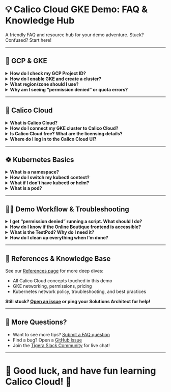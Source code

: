 # 💡 Calico Cloud GKE Demo: FAQ & Knowledge Hub

A friendly FAQ and resource hub for your demo adventure. Stuck? Confused? Start here!

---

## 🏢 GCP & GKE

<details>
<summary><b>How do I check my GCP Project ID?</b></summary>

> Your GCP Project ID is the unique identifier for your Google Cloud resources. It usually looks like <code>my-project-1234</code>.
> [How to find your Project ID (GCP Docs)](https://cloud.google.com/resource-manager/docs/creating-managing-projects#identifying_projects)

</details>

<details>
<summary><b>How do I enable GKE and create a cluster?</b></summary>

> You must enable the Kubernetes Engine API and have project permissions. You can create clusters via Cloud Console or Cloud Shell.
> [GKE Quickstart](https://cloud.google.com/kubernetes-engine/docs/quickstart)

</details>

<details>
<summary><b>What region/zone should I use?</b></summary>

> Use the region closest to you or your end users. See [GCP regions list](https://cloud.google.com/compute/docs/regions-zones) for details.

</details>

<details>
<summary><b>Why am I seeing “permission denied” or quota errors?</b></summary>

> You may need additional permissions, a billing account, or higher quotas. Try [checking IAM roles](https://cloud.google.com/iam/docs/understanding-roles) and your [resource quotas](https://cloud.google.com/compute/quotas).

</details>

---

## 🦈 Calico Cloud

<details>
<summary><b>What is Calico Cloud?</b></summary>

> Calico Cloud delivers cloud-native networking and security for Kubernetes and beyond. It’s built on open source Calico, but adds security, compliance, and visibility features.
> [What is Calico Cloud? (Official Docs)](https://docs.tigera.io/calico-cloud)

</details>

<details>
<summary><b>How do I connect my GKE cluster to Calico Cloud?</b></summary>

> After creating your cluster, follow the connect wizard in the Calico Cloud UI, or run the provided install command.
> [Connecting GKE to Calico Cloud](https://docs.tigera.io/calico-cloud/get-started/gke)

</details>

<details>
<summary><b>Is Calico Cloud free? What are the licensing details?</b></summary>

> Calico Cloud has a Free Tier for new signups, with full-featured trials.
> [Calico Cloud Pricing](https://www.calicocloud.io/pricing)

</details>

<details>
<summary><b>Where do I log in to the Calico Cloud UI?</b></summary>

> [Calico Cloud Login Portal](https://portal.calicocloud.io/)

</details>

---

## ☸️ Kubernetes Basics

<details>
<summary><b>What is a namespace?</b></summary>

> Namespaces are like folders for your Kubernetes resources. They help organize, isolate, and secure workloads.
> [Namespaces Explained](https://kubernetes.io/docs/concepts/overview/working-with-objects/namespaces/)

</details>

<details>
<summary><b>How do I switch my kubectl context?</b></summary>

> See your current context with <code>kubectl config current-context</code>, or change with <code>kubectl config use-context CONTEXT\_NAME</code>.
> [kubectl Cheat Sheet](https://kubernetes.io/docs/reference/kubectl/cheatsheet/)

</details>

<details>
<summary><b>What if I don’t have kubectl or helm?</b></summary>

> Follow the install guides for [kubectl](https://kubernetes.io/docs/tasks/tools/install-kubectl/) and [helm](https://helm.sh/docs/intro/install/). You may also use Google Cloud Shell, which has both pre-installed.

</details>

<details>
<summary><b>What is a pod?</b></summary>

> A pod is the smallest unit in Kubernetes—usually a single app container. Learn more about [Kubernetes pods](https://kubernetes.io/docs/concepts/workloads/pods/).

</details>

---

## 🧑‍💻 Demo Workflow & Troubleshooting

<details>
<summary><b>I get “permission denied” running a script. What should I do?</b></summary>

> Make sure the script is executable: <code>chmod +x scripts/my-script.sh</code>. Then re-run it.

</details>

<details>
<summary><b>How do I know if the Online Boutique frontend is accessible?</b></summary>

> Run <code>kubectl get svc frontend-external</code> and look for an <code>EXTERNAL-IP</code>. Paste that in your browser to access the app.
> [Online Boutique Troubleshooting](https://github.com/GoogleCloudPlatform/microservices-demo#troubleshooting)

</details>

<details>
<summary><b>What is the TestPod? Why do I need it?</b></summary>

> TestPod is a "jumpbox" in its own namespace. It lets you safely test connectivity (ping, curl, dig) and validate network policies *without* impacting the actual application. Great for learning or troubleshooting!

</details>

<details>
<summary><b>How do I clean up everything when I’m done?</b></summary>

> Run the cleanup script from the root of the repo: <code>./scripts/99-cleanup-all.sh</code>. You’ll be prompted before each destructive step!

</details>

---

## 🔗 References & Knowledge Base

See our [References page](../docs/references.md) for more deep dives:

* All Calico Cloud concepts touched in this demo
* GKE networking, permissions, pricing
* Kubernetes network policy, troubleshooting, and best practices

**Still stuck? [Open an issue](https://github.com/tigera-solutions/cc-demo-gke/issues) or ping your Solutions Architect for help!**

---

## 💬 More Questions?

* Want to see more tips? [Submit a FAQ question](https://github.com/tigera-solutions/cc-demo-gke/issues/new)
* Find a bug? Open a [GitHub Issue](https://github.com/tigera-solutions/cc-demo-gke/issues/new)
* Join the [Tigera Slack Community](https://join.slack.com/t/tigera/shared_invite/zt-1vnmky6cz-7FgIj2J4bAhiMhfnhDyE6A) for live chat!

---

# 🙌 Good luck, and have fun learning Calico Cloud! 🚀
